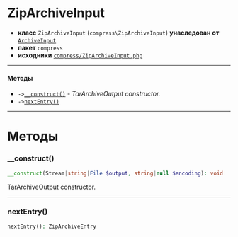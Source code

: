 # ZipArchiveInput

- **класс** `ZipArchiveInput` (`compress\ZipArchiveInput`) **унаследован от** [`ArchiveInput`](https://github.com/jphp-compiler/jphp/blob/master/exts/jphp-compress-ext/api-docs/classes/compress/ArchiveInput.ru.md)
- **пакет** `compress`
- **исходники** [`compress/ZipArchiveInput.php`](./src/main/resources/JPHP-INF/sdk/compress/ZipArchiveInput.php)


---

#### Методы

- `->`[`__construct()`](#method-__construct) - _TarArchiveOutput constructor._
- `->`[`nextEntry()`](#method-nextentry)

---
# Методы

<a name="method-__construct"></a>

### __construct()
```php
__construct(Stream|string|File $output, string|null $encoding): void
```
TarArchiveOutput constructor.

---

<a name="method-nextentry"></a>

### nextEntry()
```php
nextEntry(): ZipArchiveEntry
```